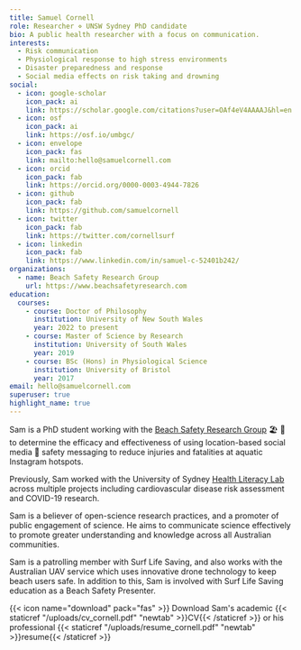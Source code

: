 ```yaml
---
title: Samuel Cornell
role: Researcher ⋄ UNSW Sydney PhD candidate
bio: A public health researcher with a focus on communication.
interests:
  - Risk communication
  - Physiological response to high stress environments
  - Disaster preparedness and response
  - Social media effects on risk taking and drowning
social:
  - icon: google-scholar
    icon_pack: ai
    link: https://scholar.google.com/citations?user=OAf4eV4AAAAJ&hl=en
  - icon: osf
    icon_pack: ai
    link: https://osf.io/umbgc/
  - icon: envelope
    icon_pack: fas
    link: mailto:hello@samuelcornell.com
  - icon: orcid
    icon_pack: fab
    link: https://orcid.org/0000-0003-4944-7826
  - icon: github
    icon_pack: fab
    link: https://github.com/samuelcornell
  - icon: twitter
    icon_pack: fab
    link: https://twitter.com/cornellsurf
  - icon: linkedin
    icon_pack: fab
    link: https://www.linkedin.com/in/samuel-c-52401b242/
organizations:
  - name: Beach Safety Research Group
    url: https://www.beachsafetyresearch.com
education:
  courses:
    - course: Doctor of Philosophy
      institution: University of New South Wales
      year: 2022 to present
    - course: Master of Science by Research
      institution: University of South Wales
      year: 2019
    - course: BSc (Hons) in Physiological Science
      institution: University of Bristol
      year: 2017
email: hello@samuelcornell.com
superuser: true
highlight_name: true
---
```

Sam is a PhD student working with the [Beach Safety Research Group](https://www.beachsafetyresearch.com/sam-cornell) 🏖️ 🔬 to determine the efficacy and effectiveness of using location-based social media 📱 safety messaging to reduce injuries and fatalities at aquatic Instagram hotspots.

Previously, Sam worked with the University of Sydney [Health Literacy Lab](https://www.sydneyhealthliteracylab.org.au/lab) across multiple projects including cardiovascular disease risk assessment and COVID-19 research.

Sam is a believer of open-science research practices, and a promoter of public engagement of science. He aims to communicate science effectively to promote greater understanding and knowledge across all Australian communities.

Sam is a patrolling member with Surf Life Saving, and also works with the Australian UAV service which uses innovative drone technology to keep beach users safe. In addition to this, Sam is involved with Surf Life Saving education as a Beach Safety Presenter.

{{< icon name="download" pack="fas" >}} Download Sam's academic {{< staticref "/uploads/cv_cornell.pdf" "newtab" >}}CV{{< /staticref >}} or his professional {{< staticref "/uploads/resume_cornell.pdf" "newtab" >}}resume{{< /staticref >}}